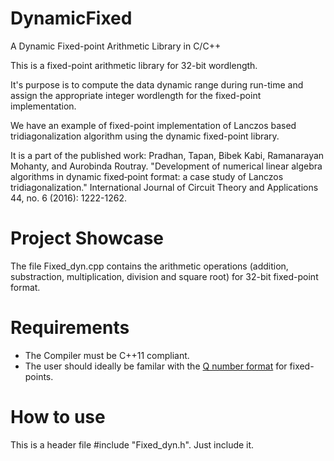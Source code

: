 # DynamicFixed
A Dynamic Fixed-point Arithmetic Library in C/C++ 

This is a fixed-point arithmetic library for 32-bit wordlength. 

It's purpose is to compute the data dynamic range during run-time and assign the appropriate integer wordlength for the fixed-point implementation.

We have an example of fixed-point implementation of Lanczos based tridiagonalization algorithm using the dynamic fixed-point library.

It is a part of the published work:
Pradhan, Tapan, Bibek Kabi, Ramanarayan Mohanty, and Aurobinda Routray. "Development of numerical linear algebra algorithms in dynamic fixed‐point format: a case study of Lanczos tridiagonalization." International Journal of Circuit Theory and Applications 44, no. 6 (2016): 1222-1262.

# Project Showcase
The file Fixed_dyn.cpp contains the arithmetic operations (addition, substraction, multiplication, division and square root) for 32-bit fixed-point format. 

# Requirements
  - The Compiler must be C++11 compliant.
  - The user should ideally be familar with the [Q number format](https://en.wikipedia.org/wiki/Q_(number_format)) for fixed-points.

# How to use
This is a header file #include "Fixed_dyn.h". Just include it. 
